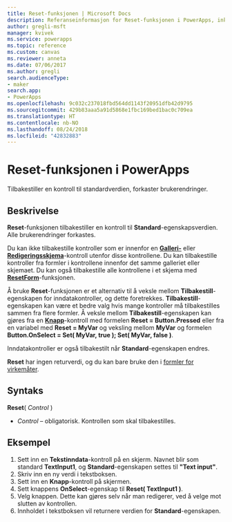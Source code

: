 ```yaml
---
title: Reset-funksjonen | Microsoft Docs
description: Referanseinformasjon for Reset-funksjonen i PowerApps, inkludert syntaks og eksempel
author: gregli-msft
manager: kvivek
ms.service: powerapps
ms.topic: reference
ms.custom: canvas
ms.reviewer: anneta
ms.date: 07/06/2017
ms.author: gregli
search.audienceType:
- maker
search.app:
- PowerApps
ms.openlocfilehash: 9c032c237018fbd564dd1143f20951dfb42d9795
ms.sourcegitcommit: 429b83aaa5a91d5868e1fbc169bed1bac0c709ea
ms.translationtype: HT
ms.contentlocale: nb-NO
ms.lasthandoff: 08/24/2018
ms.locfileid: "42832883"
---
```

# <a name="reset-function-in-powerapps"></a>Reset-funksjonen i PowerApps
Tilbakestiller en kontroll til standardverdien, forkaster brukerendringer.  

## <a name="description"></a>Beskrivelse
**Reset**-funksjonen tilbakestiller en kontroll til **Standard**-egenskapsverdien.  Alle brukerendringer forkastes.

Du kan ikke tilbakestille kontroller som er innenfor en [**Galleri-**](../controls/control-gallery.md) eller [**Redigeringsskjema**](../controls/control-form-detail.md)-kontroll utenfor disse kontrollene.  Du kan tilbakestille kontroller fra formler i kontrollene innenfor det samme galleriet eller skjemaet.  Du kan også tilbakestille alle kontrollene i et skjema med [**ResetForm**](function-form.md)-funksjonen. 

Å bruke **Reset**-funksjonen er et alternativ til å veksle mellom **Tilbakestill**-egenskapen for inndatakontroller, og dette foretrekkes.  **Tilbakestill**-egenskapen kan være et bedre valg hvis mange kontroller må tilbakestilles sammen fra flere formler.  Å veksle mellom **Tilbakestill**-egenskapen kan gjøres fra en [**Knapp**](../controls/control-button.md)-kontroll med formelen **Reset = Button.Pressed** eller fra en variabel med **Reset = MyVar** og veksling mellom **MyVar** og formelen **Button.OnSelect = Set( MyVar, true ); Set( MyVar, false )**.    

Inndatakontroller er også tilbakestilt når **Standard**-egenskapen endres.

**Reset** har ingen returverdi, og du kan bare bruke den i [formler for virkemåter](../working-with-formulas-in-depth.md).

## <a name="syntax"></a>Syntaks
**Reset**( *Control* )

* *Control* – obligatorisk. Kontrollen som skal tilbakestilles.

## <a name="example"></a>Eksempel
1. Sett inn en **Tekstinndata**-kontroll på en skjerm.  Navnet blir som standard **TextInput1**, og **Standard**-egenskapen settes til **"Text input"**.
2. Skriv inn en ny verdi i tekstboksen.  
3. Sett inn en **Knapp**-kontroll på skjermen.
4. Sett knappens **OnSelect**-egenskap til **Reset( TextInput1 )**.
5. Velg knappen.  Dette kan gjøres selv når man redigerer, ved å velge mot slutten av kontrollen.
6. Innholdet i tekstboksen vil returnere verdien for **Standard**-egenskapen.

